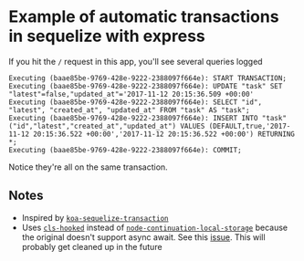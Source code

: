 # Example of automatic transactions in sequelize with express

If you hit the `/` request in this app, you'll see several queries logged

```
Executing (baae85be-9769-428e-9222-2388097f664e): START TRANSACTION;
Executing (baae85be-9769-428e-9222-2388097f664e): UPDATE "task" SET "latest"=false,"updated_at"='2017-11-12 20:15:36.509 +00:00'
Executing (baae85be-9769-428e-9222-2388097f664e): SELECT "id", "latest", "created_at", "updated_at" FROM "task" AS "task";
Executing (baae85be-9769-428e-9222-2388097f664e): INSERT INTO "task" ("id","latest","created_at","updated_at") VALUES (DEFAULT,true,'2017-11-12 20:15:36.522 +00:00','2017-11-12 20:15:36.522 +00:00') RETURNING *;
Executing (baae85be-9769-428e-9222-2388097f664e): COMMIT;
```

Notice they're all on the same transaction.

## Notes
- Inspired by [`koa-sequelize-transaction`](https://github.com/mickhansen/koa-sequelize-transaction)
- Uses [`cls-hooked`](https://github.com/jeff-lewis/cls-hooked) instead of [`node-continuation-local-storage`](https://github.com/othiym23/node-continuation-local-storage) because the original doesn't support async await. See this [issue](https://github.com/othiym23/node-continuation-local-storage/issues/98#issuecomment-317847871). This will probably get cleaned up in the future